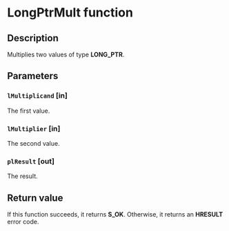 # LongPtrMult function

## Description

Multiplies two values of type **LONG_PTR**.

## Parameters

### `lMultiplicand` [in]

The first value.

### `lMultiplier` [in]

The second value.

### `plResult` [out]

The result.

## Return value

If this function succeeds, it returns **S_OK**. Otherwise, it returns an **HRESULT** error code.